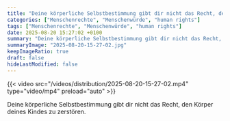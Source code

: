 ```yaml
---
title: "Deine körperliche Selbstbestimmung gibt dir nicht das Recht, den Körper deines Kindes zu zerstören."
categories: ["Menschenrechte", "Menschenwürde", "human rights"]
tags: ["Menschenrechte", "Menschenwürde", "human rights"]
date: 2025-08-20 15:27:02 +0100
summary: "Deine körperliche Selbstbestimmung gibt dir nicht das Recht, den Körper deines Kindes zu zerstören."
summaryImage: "2025-08-20-15-27-02.jpg"
keepImageRatio: true
draft: false
hideLastModified: false
---
```


{{< video src="/videos/distribution/2025-08-20-15-27-02.mp4" type="video/mp4" preload="auto" >}}

Deine körperliche Selbstbestimmung gibt dir nicht das Recht, den Körper deines Kindes zu zerstören.